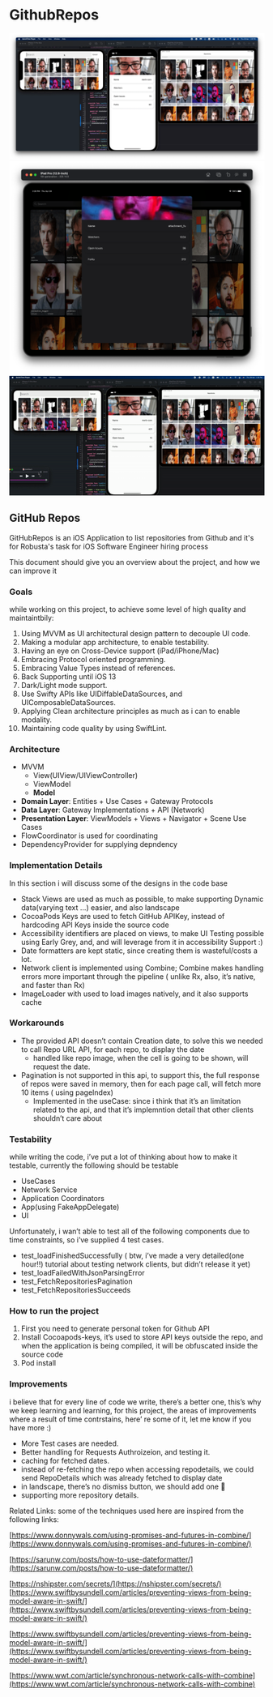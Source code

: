 # GithubRepos
![Screenshot](screen1-min.png)
![Screenshot](screen2-min.png)
![Screenshot](filterGFI.gif)



## GitHub Repos

GitHubRepos is an iOS Application to list repositories from Github and it's for Robusta's task for iOS Software Engineer hiring process

This document should give you an overview about the project, and how we can improve it

### Goals

while working on this project, to achieve some level of high quality and maintaintbily: 

1. Using MVVM as UI architectural design pattern to decouple UI code.
2. Making a modular app architecture, to enable testability.
3. Having an eye on Cross-Device support (iPad/iPhone/Mac)
4. Embracing Protocol oriented programming.
5. Embracing Value Types instead of references. 
6. Back Supporting until iOS 13
7. Dark/Light mode support.
8. Use Swifty APIs like UIDiffableDataSources, and UIComposableDataSources.
9. Applying Clean architecture principles as much as i can to enable modality.
10. Maintaining code quality by using SwiftLint.

### Architecture

- MVVM
    - View(UIView/UIViewController)
    - ViewModel
    - **Model**
- **Domain Layer**: Entities + Use Cases + Gateway Protocols
- **Data Layer**: Gateway Implementations + API (Network)
- **Presentation Layer**: ViewModels + Views + Navigator + Scene Use Cases
- FlowCoordinator is used for coordinating
- DependencyProvider for supplying depndency

### Implementation Details

In this section i will discuss some of the designs in the code base

- Stack Views are used as much as possible, to make supporting Dynamic data(varying text ...) easier, and also landscape
- CocoaPods Keys are used to fetch GitHub APIKey, instead of hardcoding API Keys inside the source code
- Accessibility identifiers are placed on views, to make UI Testing possible using Early Grey, and, and will leverage from it in accessibility Support :)
- Date formatters are kept static, since creating them is wasteful/costs a lot.
- Network client is implemented using Combine; Combine makes handling errors more important through the pipeline ( unlike Rx, also, it’s native, and faster than Rx)
- ImageLoader with used to load images natively, and it also supports cache

### Workarounds

- The provided API doesn’t contain Creation date, to solve this we needed to call Repo URL API, for each repo, to display the date
    - handled like repo image, when the cell is going to be shown, will request the date.
- Pagination is not supported in this api, to support this, the full response of repos were saved in memory, then for each page call, will fetch more 10 items ( using pageIndex)
    - Implemented in the useCase: since i think that it’s an limitation related to the api, and that it’s implemntion detail that other clients shouldn’t care about

### Testability

while writing the code, i’ve put a lot of thinking about how to make it testable, currently the following should be testable 

- UseCases
- Network Service
- Application Coordinators
- App(using FakeAppDelegate)
- UI

Unfortunately, i wan’t able to test all of the following components due to time constraints, so i’ve supplied 4 test cases. 

- test_loadFinishedSuccessfully ( btw, i’ve made a very detailed(one hour!!) tutorial about testing network clients, but didn’t release it yet)
- test_loadFailedWithJsonParsingError
- test_FetchRepositoriesPagination
- test_FetchRepositoriesSucceeds

### How to run the project

1. First you need to generate personal token for Github API 
2. Install Cocoapods-keys, it’s used to store API keys outside the repo, and when the application is being compiled, it will be obfuscated inside the source code 
3. Pod install

### Improvements

i believe that for every line of code we write, there’s a better one, this’s why we keep learning and learning, for this project, the areas of improvements where a result of time contrstains, here’ re some of it, let me know if you have more :) 

- More Test cases are needed.
- Better handling for Requests Authroizeion, and testing it.
- caching for fetched dates.
- instead of re-fetching the repo when accessing repodetails, we could send RepoDetails which was already fetched to display date
- in landscape, there’s no dismiss button, we should add one 🙂
- supporting more repository details.

Related Links: 
some of the techniques used here are inspired from the following links:

[https://www.donnywals.com/using-promises-and-futures-in-combine/](https://www.donnywals.com/using-promises-and-futures-in-combine/)

[https://sarunw.com/posts/how-to-use-dateformatter/](https://sarunw.com/posts/how-to-use-dateformatter/)

[https://nshipster.com/secrets/](https://nshipster.com/secrets/)
[https://www.swiftbysundell.com/articles/preventing-views-from-being-model-aware-in-swift/](https://www.swiftbysundell.com/articles/preventing-views-from-being-model-aware-in-swift/)

[https://www.swiftbysundell.com/articles/preventing-views-from-being-model-aware-in-swift/](https://www.swiftbysundell.com/articles/preventing-views-from-being-model-aware-in-swift/)

[https://www.wwt.com/article/synchronous-network-calls-with-combine](https://www.wwt.com/article/synchronous-network-calls-with-combine)
